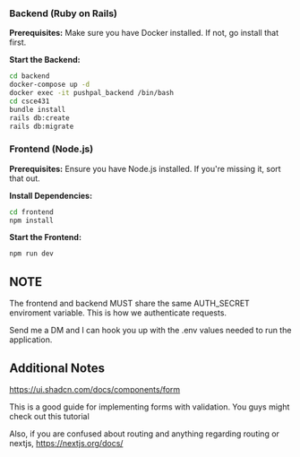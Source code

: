 ### Backend (Ruby on Rails)
**Prerequisites:** Make sure you have Docker installed. If not, go install that first.



**Start the Backend:**
```sh
cd backend
docker-compose up -d
docker exec -it pushpal_backend /bin/bash
cd csce431
bundle install
rails db:create
rails db:migrate
```

### Frontend (Node.js)
**Prerequisites:** Ensure you have Node.js installed. If you're missing it, sort that out.

**Install Dependencies:**
```sh
cd frontend
npm install
```

**Start the Frontend:**
```sh
npm run dev
```


## NOTE
The frontend and backend MUST share the same AUTH_SECRET enviroment variable. This is how we authenticate requests.

Send me a DM and I can hook you up with the .env values needed to run the application. 


## Additional Notes

https://ui.shadcn.com/docs/components/form

This is a good guide for implementing forms with validation. You guys might check out this tutorial


Also, if you are confused about routing and anything regarding routing or nextjs,
https://nextjs.org/docs/